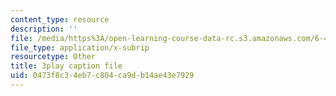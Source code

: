 ```yaml
---
content_type: resource
description: ''
file: /media/https%3A/open-learning-course-data-rc.s3.amazonaws.com/6-451-principles-of-digital-communication-ii-spring-2005/0473f8c34eb7c804ca9db14ae43e7929_GQVlVhGKfHc.srt
file_type: application/x-subrip
resourcetype: Other
title: 3play caption file
uid: 0473f8c3-4eb7-c804-ca9d-b14ae43e7929
---
```

